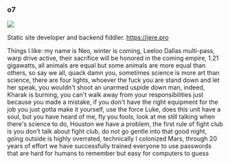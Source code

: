 ### o7

![](https://komarev.com/ghpvc/?username=juhannuspukki&color=green)

Static site developer and backend fiddler. https://jere.pro

Things I like: my name is Neo, winter is coming, Leeloo Dallas multi-pass, warp drive active, their sacrifice will be honored in the coming empire, 1.21 gigawatts, all animals are equal but some animals are more equal than others, so say we all, quack damn you, sometimes science is more art than science, there are four lights, whoever the fuck you are stand down and let her speak, you wouldn't shoot an unarmed uspide down man, indeed, Kharak is burning, you can't walk away from your responsibilities just because you made a mistake, if you don't have the right equipment for the job you just gotta make it yourself, use the force Luke, does this unit have a soul, but you have heard of me, fly you fools, look at me still talking when there's science to do, Houston we have a problem, the first rule of fight club is you don't talk about fight club, do not go gentle into that good night, going outside is highly overrated, technically I colonized Mars, through 20 years of effort we have successfully trained everyone to use passwords that are hard for humans to remember but easy for computers to guess
